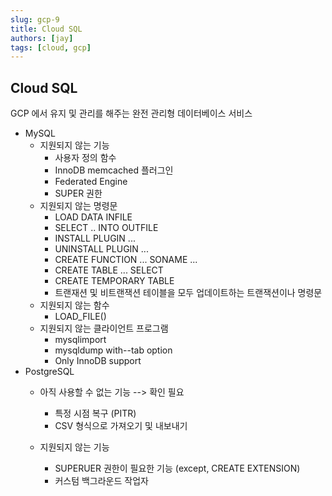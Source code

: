```yaml
---
slug: gcp-9
title: Cloud SQL
authors: [jay]
tags: [cloud, gcp]
---
```


## Cloud SQL
GCP 에서 유지 및 관리를 해주는 완전 관리형 데이터베이스 서비스
- MySQL
    - 지원되지 않는 기능
        - 사용자 정의 함수
        - InnoDB memcached 플러그인
        - Federated Engine
        - SUPER 권한
    - 지원되지 않는 명령문
        - LOAD DATA INFILE
        - SELECT .. INTO OUTFILE
        - INSTALL PLUGIN ...
        - UNINSTALL PLUGIN ...
        - CREATE FUNCTION ... SONAME ...
        - CREATE TABLE ... SELECT
        - CREATE TEMPORARY TABLE
        - 트랜재션 및 비트랜잭션 테이블을 모두 업데이트하는 트랜잭션이나 명령문
    - 지원되지 않는 함수
        - LOAD_FILE()
    - 지원되지 않는 클라이언트 프로그램
        - mysqlimport
        - mysqldump with--tab option
        - Only InnoDB support
- PostgreSQL
    - 아직 사용할 수 없는 기능 --> 확인 필요
        - 특정 시점 복구 (PITR)
        - CSV 형식으로 가져오기 및 내보내기

    - 지원되지 않는 기능
        - SUPERUER 권한이 필요한 기능 (except, CREATE EXTENSION)
        - 커스텀 백그라운드 작업자
